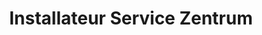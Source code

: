 ---
title: "Installateur Service Zentrum"
url: /wien/installateur-service-zentrum/
shop: Eisenwaren
---